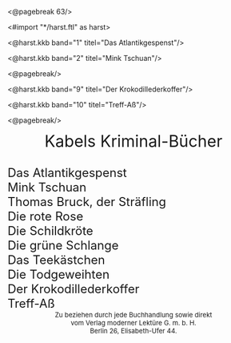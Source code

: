 <@pagebreak 63/>

<#import "*/harst.ftl" as harst>

<@harst.kkb band="1" titel="Das Atlantikgespenst"/>

<@harst.kkb band="2" titel="Mink Tschuan"/>

<@pagebreak/>

<@harst.kkb band="9" titel="Der Krokodillederkoffer"/>

<@harst.kkb band="10" titel="Treff-Aß"/>

<@pagebreak/>

<div style="font-size: xx-large; text-align: center;">Kabels Kriminal-Bücher</div>

<div style="font-size: x-large; white-space: pre;">
Das Atlantikgespenst
Mink Tschuan
Thomas Bruck, der Sträfling
Die rote Rose
Die Schildkröte
Die grüne Schlange
Das Teekästchen
Die Todgeweihten
Der Krokodillederkoffer
Treff-Aß
</div>

<div style="font-size: small; text-align: center; white-space: pre-wrap;">Zu beziehen durch jede Buchhandlung sowie direkt
vom Verlag moderner Lektüre G.&nbsp;m.&nbsp;b.&nbsp;H.
Berlin 26, Elisabeth-Ufer 44.
</div>


